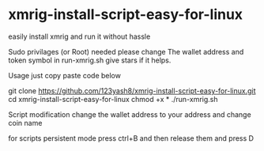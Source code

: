 # xmrig-install-script-easy-for-linux
easily install xmrig and run it without hassle

Sudo privilages (or Root) needed
please change The wallet address and token symbol in run-xmrig.sh
give stars if it helps.


Usage 
just copy paste code below 

git clone https://github.com/123yash8/xmrig-install-script-easy-for-linux.git
cd xmrig-install-script-easy-for-linux
chmod +x *
./run-xmrig.sh

Script modification
change the wallet address to your address
and change coin name

for scripts persistent mode press
ctrl+B and then release them and press D
